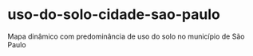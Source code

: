 # uso-do-solo-cidade-sao-paulo
Mapa dinâmico com predominância de uso do solo no município de São Paulo

